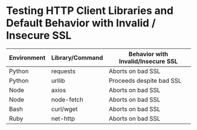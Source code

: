 # Testing HTTP Client Libraries and Default Behavior with Invalid / Insecure SSL

| Environment | Library/Command | Behavior with Invalid/Insecure SSL |
|-------------|-----------------|-------------------------------------|
| Python      | requests        | Aborts on bad SSL                   |
| Python      | urllib          | Proceeds despite bad SSL            |
| Node        | axios           | Aborts on bad SSL                   |
| Node        | node-fetch      | Aborts on bad SSL                   |
| Bash        | curl/wget       | Aborts on bad SSL                   |
| Ruby        | net-http        | Aborts on bad SSL                   |



